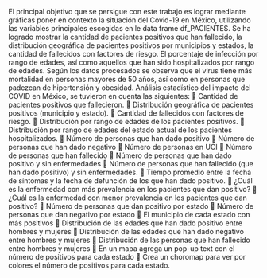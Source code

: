 El principal objetivo que se persigue con este trabajo es lograr mediante gráficas poner en contexto la situación del Covid-19 en México, utilizando las variables principales escogidas en le data frame df_PACIENTES. Se ha logrado mostrar la cantidad de pacientes positivos que han fallecido, la distribución geográfica de pacientes positivos por municipios y estados, la cantidad de fallecidos con factores de riesgo. El porcentaje de infección por rango de edades, así como aquellos que han sido hospitalizados por rango de edades. Según los datos procesados se observa que el virus tiene más mortalidad en personas mayores de 50 años, así como en personas que padezcan de hipertensión y obesidad.
Análisis estadístico del impacto del COVID en México, se tuvieron en cuenta las siguientes:
	Cantidad de pacientes positivos que fallecieron.
	Distribución geográfica de pacientes positivos (municipio y estado).
	Cantidad de fallecidos con factores de riesgo.
	Distribución por rango de edades de los pacientes positivos.
	Distribución por rango de edades del estado actual de los pacientes hospitalizados. 
	Número de personas que han dado positivo
	Número de personas que han dado negativo
	Número de personas en UCI
	Número de personas que han fallecido
	Número de personas que han dado positivo y sin enfermedades
	Número de personas que han fallecido (que han dado positivo) y sin enfermedades.
	Tiempo promedio entre la fecha de síntomas y la fecha de defunción de los que han dado positivo.
	¿Cuál es la enfermedad con más prevalencia en los pacientes que dan positivo?
	¿Cuál es la enfermedad con menor prevalencia en los pacientes que dan positivo?
	Número de personas que dan positivo por estado
	Número de personas que dan negativo por estado
	El municipio de cada estado con más positivos
	Distribución de las edades que han dado positivo entre hombres y mujeres
	Distribución de las edades que han dado negativo entre hombres y mujeres
	Distribución de las personas que han fallecido entre hombres y mujeres
	En un mapa agrega un pop-up text con el número de positivos para cada estado
	Crea un choromap para ver por colores el número de positivos para cada estado.
